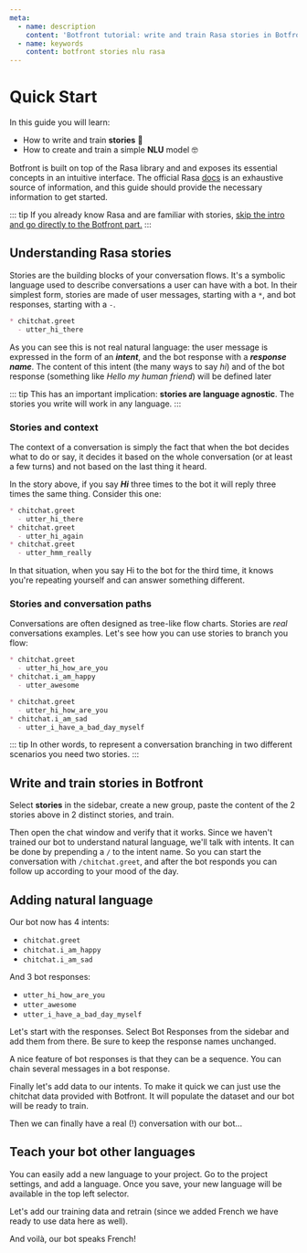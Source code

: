 ```yaml
---
meta:
  - name: description
    content: 'Botfront tutorial: write and train Rasa stories in Botfront'
  - name: keywords
    content: botfront stories nlu rasa
---
```


# Quick Start

In this guide you will learn:

- How to write and train **stories** 📖
- How to create and train a simple **NLU** model 🤓

Botfront is built on top of the Rasa library and and exposes its essential concepts in an intuitive interface. The official Rasa [docs](https://rasa.com/docs) is an exhaustive source of information, and this guide should provide the necessary information to get started.

::: tip
If you already know Rasa and are familiar with stories, [skip the intro and go directly to the Botfront part.](#write-and-train-stories-in-botfront)
:::

## Understanding Rasa stories

Stories are the building blocks of your conversation flows. It's a symbolic language used to describe conversations a user can have with a bot.
In their simplest form, stories are made of user messages, starting with a `*`, and bot responses, starting with a `-`. 

```md
* chitchat.greet
  - utter_hi_there
```

As you can see this is not real natural language: the user message is expressed in the form of an **_intent_**, and the bot response with a **_response name_**. The content of this intent (the many ways to say *hi*) and of the bot response (something like *Hello my human friend*) will be defined later

::: tip
This has an important implication: **stories are language agnostic**. The stories you write will work in any language.
:::

### Stories and context

The context of a conversation is simply the fact that when the bot decides what to do or say, it decides it based on the whole conversation (or at least a few turns) and not based on the last thing it heard.

In the story above, if you say **_Hi_** three times to the bot it will reply three times the same thing. Consider this one:

```md
* chitchat.greet
  - utter_hi_there
* chitchat.greet
  - utter_hi_again
* chitchat.greet
  - utter_hmm_really
```

In that situation, when you say Hi to the bot for the third time, it knows you're repeating yourself and can answer something different. 

### Stories and conversation paths

Conversations are often designed as tree-like flow charts. Stories are *real* conversations examples. Let's see how you can use stories to branch you flow:

```md
* chitchat.greet
  - utter_hi_how_are_you
* chitchat.i_am_happy
  - utter_awesome
```

```md
* chitchat.greet
  - utter_hi_how_are_you
* chitchat.i_am_sad
  - utter_i_have_a_bad_day_myself
```
::: tip
In other words, to represent a conversation branching in two different scenarios you need two stories.
:::


## Write and train stories in Botfront

Select **stories** in the sidebar, create a new group, paste the content of the 2 stories above in 2 distinct stories, and train.

Then open the chat window and verify that it works. Since we haven't trained our bot to understand natural language, we'll talk with intents. It can be done by prepending a `/` to the intent name. So you can start the conversation with `/chitchat.greet`, and after the bot responds you can follow up according to your mood of the day.


## Adding natural language

Our bot now has 4 intents:
- `chitchat.greet`
- `chitchat.i_am_happy`
- `chitchat.i_am_sad`

And 3 bot responses:
- `utter_hi_how_are_you`
- `utter_awesome`
- `utter_i_have_a_bad_day_myself`

Let's start with the responses. Select Bot Responses from the sidebar and add them from there. Be sure to keep the response names unchanged. 

A nice feature of bot responses is that they can be a sequence. You can chain several messages in a bot response.

Finally let's add data to our intents. To make it quick we can just use the chitchat data provided with Botfront. It will populate the dataset and our bot will be ready to train.

Then we can finally have a real (!) conversation with our bot...

## Teach your bot other languages

You can easily add a new language to your project. Go to the project settings, and add a language. Once you save, your new language will be available in the top left selector.

Let's add our training data and retrain (since we added French we have ready to use data here as well).

And voilà, our bot speaks French! 

